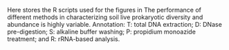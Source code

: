 Here stores the R scripts used for the figures in The performance of different methods in characterizing soil live prokaryotic diversity and abundance is highly variable.
Annotation: T: total DNA extraction; D: DNase pre-digestion; S: alkaline buffer washing; P: propidium monoazide treatment; and R: rRNA-based analysis.
